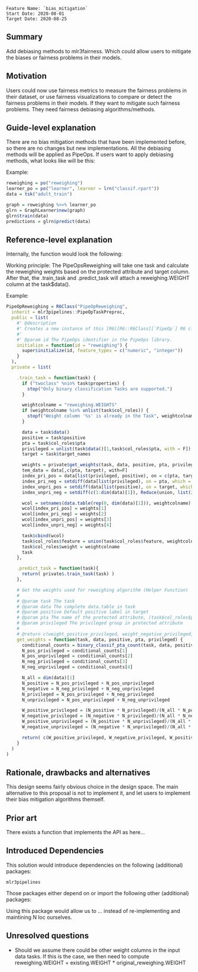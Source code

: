```
Feature Name: `bias_mitigation`
Start Date: 2020-08-01
Target Date: 2020-08-25
```

## Summary
[summary]: #summary

Add debiasing methods to mlr3fairness. Which could allow users to mitigate the biases or fairness problems in their models.

## Motivation
[motivation]: #motivation

Users could now use fairness metrics to measure the fairness problems in their dataset, or use fairness visualizations to compare or detect the fairness problems in their models. If they want to mitigate such fairness problems. They need fairness debiasing algorithms/methods.

## Guide-level explanation
[guide-level-explanation]: #guide-level-explanation

There are no bias mitigation methods that have been implemented before, so there are no changes but new implementations.
All the debiasing methods will be applied as PipeOps. If users want to apply debiasing methods, what looks like will be this:


Example:
```r
reweighing = po("reweighing")
learner_po = po("learner", learner = lrn("classif.rpart"))
data = tsk("adult_train")

graph = reweighing %>>% learner_po
glrn = GraphLearner$new(graph)
glrn$train(data)
predictions = glrn$predict(data)
```


## Reference-level explanation
[reference-level-explanation]: #reference-level-explanation

Internally, the function would look the following:

Working principle:
The PipeOpsReweighing will take one task and calculate the reweighing weights based on the protected attribute and target column. After that, the .train_task and .predict_task will attach a reweighing.WEIGHT column at the task$data().

Example:
```r
PipeOpReweighing = R6Class("PipeOpReweighing",
  inherit = mlr3pipelines::PipeOpTaskPreproc,
  public = list(
    #' @description
    #' Creates a new instance of this [R6][R6::R6Class][`PipeOp`] R6 class.
    #'
    #' @param id The PipeOps identifier in the PipeOps library.
    initialize = function(id = "reweighing") {
      super$initialize(id, feature_types = c("numeric", "integer"))
    }
  ),
  private = list(

    .train_task = function(task) {
      if ("twoclass" %nin% task$properties) {
        stop("Only binary classification Tasks are supported.")
      }

      weightcolname = "reweighing.WEIGHTS"
      if (weightcolname %in% unlist(task$col_roles)) {
        stopf("Weight column '%s' is already in the Task", weightcolname)
      }

      data = task$data()
      positive = task$positive
      pta = task$col_roles$pta
      privileged = unlist(task$data()[1,task$col_roles$pta, with = F])
      target = task$target_names

      weights = private$get_weights(task, data, positive, pta, privileged)
      tem_data = data[,c(pta, target), with=F]
      index_pri_pos = data[list(privileged, positive), on = c(pta, target), which = T]
      index_pri_neg = setdiff(data[list(privileged), on = pta, which = T], index_pri_pos)
      index_unpri_pos = setdiff(data[list(positive), on = target, which = T], index_pri_pos)
      index_unpri_neg = setdiff(c(1:dim(data)[1]), Reduce(union, list(index_pri_pos, index_pri_neg, index_unpri_pos)))

      wcol = setnames(data.table(rep(0, dim(data)[1])), weightcolname)
      wcol[index_pri_pos] = weights[1]
      wcol[index_pri_neg] = weights[2]
      wcol[index_unpri_pos] = weights[3]
      wcol[index_unpri_neg] = weights[4]

      task$cbind(wcol)
      task$col_roles$feature = union(task$col_roles$feature, weightcolname)
      task$col_roles$weight = weightcolname
      task
    },

    .predict_task = function(task){
      return( private$.train_task(task) )
    },

    # Get the weights used for reweighing algorithm (Helper Function)
    #
    # @param task The task
    # @param data The complete data.table in task
    # @param positive Default positive label in target
    # @param pta The name of the protected attribute, (task$col_roles$pta)
    # @param privileged The privileged group in protected attribute
    #
    # @return c(weight_positive_privileged, weight_negative_privileged, weight_positive_unprivileged, weight_negative_unprivileged)
    get_weights = function(task, data, positive, pta, privileged) {
      conditional_counts = binary_classif_pta_count(task, data, positive, pta, privileged)
      N_pos_privileged = conditional_counts[1]
      N_pos_unprivileged = conditional_counts[2]
      N_neg_privileged = conditional_counts[3]
      N_neg_unprivileged = conditional_counts[4]

      N_all = dim(data)[1]
      N_positive = N_pos_privileged + N_pos_unprivileged
      N_negative = N_neg_privileged + N_neg_unprivileged
      N_privileged = N_pos_privileged + N_neg_privileged
      N_unprivileged = N_pos_unprivileged + N_neg_unprivileged

      W_positive_privileged = (N_positive * N_privileged)/(N_all * N_pos_privileged)
      W_negative_privileged = (N_negative * N_privileged)/(N_all * N_neg_privileged)
      W_positive_unprivileged = (N_positive * N_unprivileged)/(N_all * N_neg_unprivileged)
      W_negative_unprivileged = (N_negative * N_unprivileged)/(N_all * N_neg_unprivileged)

      return( c(W_positive_privileged, W_negative_privileged, W_positive_unprivileged, W_negative_unprivileged) )
    }
  )
)

```


## Rationale, drawbacks and alternatives
[rationale-and-alternatives]: #rationale-and-alternatives

This design seems fairly obvious choice in the design space.
The main alternative to this proposal is not to implement it,
and let users to implement their bias mitigation algorithms themself.

## Prior art
[prior-art]: #prior-art

There exists a function that implements the API as here...

## Introduced Dependencies
This solution would introduce dependencies on the following (additional) packages:

```
mlr3pipelines
```

Those packages either depend on or import the following other (additional) packages:

Using this package would allow us to ... instead of re-implementing and maintining
N loc ourselves.


## Unresolved questions
[unresolved-questions]: #unresolved-questions
* Should we assume there could be other weight columns in the input data tasks. If this is the case, we then need to compute reweighing.WEIGHT = existing.WEIGHT * original_reweighing.WEIGHT
